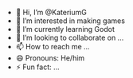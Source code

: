 - 👋 Hi, I’m @KateriumG
- 👀 I’m interested in making games
- 🌱 I’m currently learning Godot
- 💞️ I’m looking to collaborate on ...
- 📫 How to reach me ...
- 😄 Pronouns: He/him
- ⚡ Fun fact: ...

<!---
KateriumG/KateriumG is a ✨ special ✨ repository because its `README.md` (this file) appears on your GitHub profile.
You can click the Preview link to take a look at your changes.
--->
